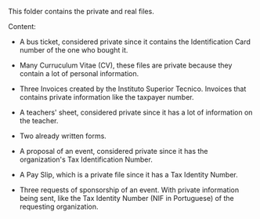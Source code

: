 This folder contains the private and real files.


Content:

- A bus ticket, considered private since it contains the Identification Card number of the one who bought it.

- Many Curruculum Vitae (CV), these files are private because they contain a lot of personal information.

- Three Invoices created by the Instituto Superior Tecnico. Invoices that contains private information like the taxpayer number.

- A teachers' sheet, considered private since it has a lot of information on the teacher.

- Two already written forms.

- A proposal of an event, considered private since it has the organization's Tax Identification Number.

- A Pay Slip, which is a private file since it has a Tax Identity Number.

- Three requests of sponsorship of an event. With private information being sent, like the Tax Identity Number (NIF in Portuguese) of the requesting organization.
